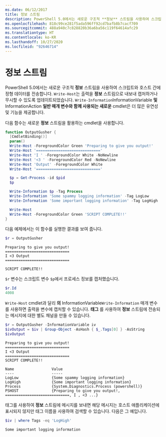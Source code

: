 ```yaml
---
ms.date: 06/12/2017
title: 정보 스트림
description: PowerShell 5.0에서는 새로운 구조적 **정보** 스트림을 사용하여 스크립트와 호스트 간에 정형 데이터를 전송합니다.
ms.openlocfilehash: 818c99ce281f5ada596ff92cd7bafb8b7cacf709
ms.sourcegitcommit: 488a940c7c828820b36a6ba56c119f64614afc29
ms.translationtype: HT
ms.contentlocale: ko-KR
ms.lasthandoff: 10/27/2020
ms.locfileid: "92646714"
---
```

# <a name="information-stream"></a>정보 스트림

PowerShell 5.0에서는 새로운 구조적 **정보** 스트림을 사용하여 스크립트와 호스트 간에 정형 데이터를 전송합니다. `Write-Host`는 출력을 **정보** 스트림으로 내보내 캡처하거나 무시할 수 있도록 업데이트되었습니다. `Write-Information`InformationVariable **및** InformationAction **일반 매개 변수와 함께 사용되는 새로운** cmdlet은 더 많은 유연성 및 기능을 제공합니다.

다음 함수는 새로운 **정보** 스트림을 활용하는 cmdlet을 사용합니다.

```powershell
function OutputGusher {
  [CmdletBinding()]
  param()
  Write-Host -ForegroundColor Green 'Preparing to give you output!'
  Write-Host '============================='
  Write-Host 'I ' -ForegroundColor White -NoNewline
  Write-Host '<3 ' -ForegroundColor Red -NoNewline
  Write-Host 'Output' -ForegroundColor White
  Write-Host '============================='

  $p = Get-Process -id $pid
  $p

  Write-Information $p -Tag Process
  Write-Information 'Some spammy logging information' -Tag LogLow
  Write-Information 'Some important logging information' -Tag LogHigh

  Write-Host
  Write-Host -ForegroundColor Green 'SCRIPT COMPLETE!!'
}
```

다음 예제에서는 이 함수를 실행한 결과를 보여 줍니다.

```powershell
$r = OutputGusher
```

```Output
Preparing to give you output!
=============================
I <3 Output
=============================

SCRIPT COMPLETE!!
```

`$r` 변수는 스크립트 변수 `$p`에서 프로세스 정보를 캡처했습니다.

```powershell
$r.Id
4008
```

`Write-Host` cmdlet과 달리 **의** InformationVariable`Write-Information` 매개 변수를 사용하면 출력을 변수에 캡처할 수 있습니다. **태그** 를 사용하여 **정보** 스트림에 전송되는 메시지에 대한 별도 채널을 만들 수 있습니다.

```powershell
$r = OutputGusher -InformationVariable iv
$ivOutput = $iv | Group-Object -AsHash { $_.Tags[0] } -AsString
$ivOutput
```

```Output
Preparing to give you output!
=============================
I <3 Output
=============================
SCRIPT COMPLETE!!

Name                 Value
----                 -----
LogLow               {Some spammy logging information}
LogHigh              {Some important logging information}
Process              {System.Diagnostics.Process (powershell)}
PSHOST               {Preparing to give you output!, =============================, I , <3 ...}
```

태그를 사용하여 **정보** 스트림에 메시지를 보내면 해당 메시지는 호스트 애플리케이션에 표시되지 않지만 태그 이름을 사용하여 검색할 수 있습니다. 다음은 그 예입니다.

```powershell
$iv | where Tags -eq 'LogHigh'
```

```Output
Some important logging information
```
